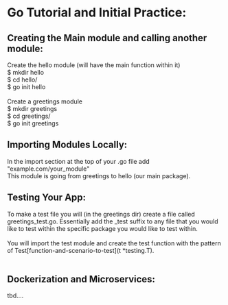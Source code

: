 <h1>Go Tutorial and Initial Practice:</h1>
<h2>Creating the Main module and calling another module:</h2>
Create the hello module (will have the main function within it)<br>
$ mkdir hello<br>
$ cd hello/<br>
$ go init hello<br>
<br>
Create a greetings module<br>
$ mkdir greetings<br>
$ cd greetings/<br>
$ go init greetings<br>
<h2>Importing Modules Locally:</h2>
In the import section at the top of your .go file add "example.com/your_module"<br>
This module is going from greetings to hello (our main package).<br>
<h2>Testing Your App:</h2>
To make a test file you will (in the greetings dir) create a file called greetings_test.go. Essentially add the _test suffix to any file that you would like to test within the specific package you would like to test within.<br><br>
You will import the test module and create the test function with the pattern of Test[function-and-scenario-to-test](t *testing.T).
<br><br>
<h2>Dockerization and Microservices: </h2>
tbd....
